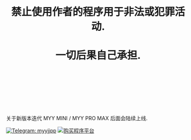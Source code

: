 
# <p align="center">禁止使用作者的程序用于非法或犯罪活动.</p>
# <p align="center">一切后果自己承担.</p>
<br/>
<br/>
<br/>
<br/>
<br/>
<br/>
<p align="left">关于新版本迭代 MYY MINI / MYY PRO MAX 后面会陆续上线.</p>

<a href="https://t.me/myyjjpp"><img src="https://img.shields.io/badge/Telegram-myyjjpp-0088cc" alt="Telegram: myyjjpp"></a>
<a href="https://www.myyjjpp.com"><img src="https://img.shields.io/badge/购买程序-点击这里-ff9900" alt="购买程序平台"></a>

